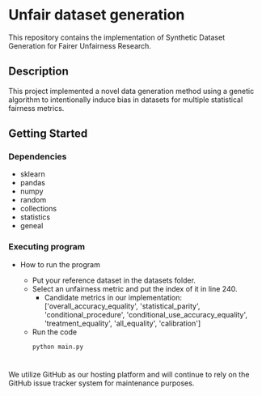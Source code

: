 # Unfair dataset generation

This repository contains the implementation of Synthetic Dataset Generation for Fairer Unfairness Research.


## Description
This project implemented a novel data generation method using a genetic algorithm to intentionally induce bias in datasets for multiple statistical fairness metrics.

## Getting Started

### Dependencies
* sklearn
* pandas
* numpy
* random
* collections
* statistics
* geneal

### Executing program

* How to run the program

   * Put your reference dataset in the datasets folder.
   * Select an unfairness metric and put the index of it in line 240.
      * Candidate metrics in our implementation: ['overall_accuracy_equality', 'statistical_parity', 'conditional_procedure', 'conditional_use_accuracy_equality', 'treatment_equality', 'all_equality', 'calibration']
   * Run the code
     ```
     python main.py
     ```



# 
We utilize GitHub as our hosting platform and will continue to rely on the GitHub issue tracker system for maintenance purposes.
